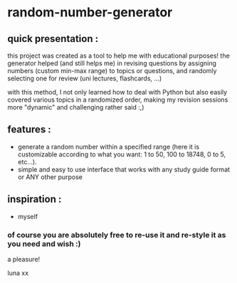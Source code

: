 # random-number-generator

## quick presentation : 

this project was created as a tool to help me with educational purposes! the generator helped (and still helps me) in revising questions by assigning numbers (custom min-max range) to topics or questions, and randomly selecting one for review (uni lectures, flashcards, ...)

with this method, I not only learned how to deal with Python but also easily covered various topics in a randomized order, making my revision sessions more "dynamic" and challenging rather said :,)

## features : 

- generate a random number within a specified range (here it is customizable according to what you want: 1 to 50, 100 to 18748, 0 to 5, etc...).
- simple and easy to use interface that works with any study guide format or ANY other purpose

## inspiration :

- myself

### of course you are absolutely free to re-use it and re-style it as you need and wish :)

a pleasure!

luna xx
